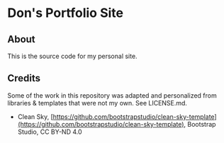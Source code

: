 # Don's Portfolio Site

## About

This is the source code for my personal site. 
<!--
The site is currently built using [Jekyll](https://jekyllrb.com/), using the [Phantom](https://github.com/jamigibbs/phantom) theme.
-->

<!--
## Developing


### Setup
Clone this repo. Run the following on terminal:
```
gem install bundler
bundle install
bundle exec jekyll serve
```

### Site Generation
Run the following
```
bundle exec jekyll serve
```

Running this generates the site's source code in the `/doc` folder, and hosts the site locally.

### Deploying to Github Pages
Since Github pages doesn't support all of Jekyll's plugins all that well, we'll need to manually perform the bundling to deploy our updated site.
This repo is currently set up to serve files that are in the `/doc` folder.

-->

## Credits

Some of the work in this repository was adapted and personalized from libraries & templates that were not my own. See LICENSE.md.

- Clean Sky, [https://github.com/bootstrapstudio/clean-sky-template](https://github.com/bootstrapstudio/clean-sky-template), Bootstrap Studio, CC BY-ND 4.0
